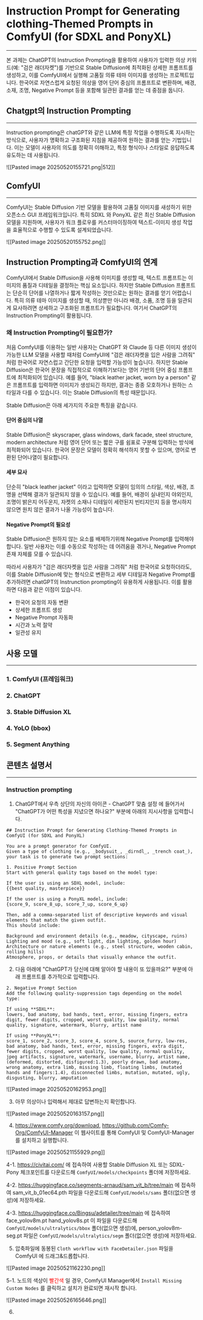 
# Instruction Prompt for Generating clothing-Themed Prompts in ComfyUI (for SDXL and PonyXL)
---
본 과제는 ChatGPT의 Instruction Prompting을 활용하여 사용자가 입력한 의상 키워드(예: "검은 래더자켓")를 기반으로 Stable Diffusion에 최적화된 상세한 프롬프트를 생성하고, 이를 ComfyUI에서 실행해 고품질 의류 테마 이미지를 생성하는 프로젝트입니다. 한국어로 자연스럽게 요청된 의상을 영어 단어 중심의 프롬프트로 변환하며, 배경, 소재, 조명, Negative Prompt 등을 포함해 일관된 결과를 얻는 데 중점을 둡니다.

## Chatgpt의 Instruction Prompting
---
Instruction prompting은 chatGPT와 같은 LLM에 특정 작업을 수행하도록 지시하는 방식으로, 사용자가 명확하고 구조화된 지침을 제공하여 원하는 결과를 얻는 기법입니다. 이는 모델이 사용자의 의도를 정확히 이해하고, 특정 형식이나 스타일로 응답하도록 유도하는 데 사용됩니다.

![[Pasted image 20250520155721.png|512]]
## ComfyUI
---
ComfyUI는 Stable Diffusion 기반 모델을 활용하여 고품질 이미지를 새성하기 위한 오픈소스 GUI 프레임워크입니다. 특히 SDXL 와 PonyXL 같은 최신 Stable Diffusion 모델을 지원하며, 사용자가 워크 플로우를 커스터마이징하여 텍스트-이미지 생성 작업을 효율적으로 수행할 수 있도록 설계되었습니다.

![[Pasted image 20250520155752.png]]

## Instruction Prompting과 ComfyUI의 연계

ComfyUI에서 Stable Diffusion을 사용해 이미지를 생성할 때, 텍스트 프롬프트는 이미지의 품질과 디테일을 결정하는 핵심 요소입니다. 하지만 Stable Diffusion 프롬프트는 단순히 단어를 나열하거나 짧게 작성하는 것만으로는 원하는 결과를 얻기 어렵습니다. 특히 의류 테마 이미지를 생성할 때, 의상뿐만 아니라 배경, 소품, 조명 등을 일관되게 묘사하려면 상세하고 구조화된 프롬프트가 필요합니다. 여기서 ChatGPT의 Instruction Prompting이 활용됩니다.

### 왜 Instruction Prompting이 필요한가?

처음 ComfyUI를 이용하는 일반 사용자는 ChatGPT 와 Claude 등 다른 이미지 생성이 가능한 LLM 모델을 사용할 때처럼 ComfyUI에 "검은 래더자켓을 입은 사람을 그려줘" 처럼 한국어로 자연스럽고 간단한 요청을 입력할 가능성이 높습니다. 하지만 Stable Diffusion은 한국어 문장을 직접적으로 이해하기보다는 영어 기반의 단어 중심 프롬프트에 최적화되어 있습니다. 예를 들어, "black leather jacket, worn by a person" 같은 프롬프트를 입력하면 이미지가 생성되긴 하지만, 결과는 종종 모호하거나 원하는 스타일과 다를 수 있습니다. 이는 Stable Diffusion의 특성 때문입니다.

Stable Diffusion은 아래 세가지의 주요한 특징을 같습니다.

#### 단어 중심의 나열

Stable Diffusion은 skyscraper, glass windows, dark facade, steel structure, modern architecture 처럼 영어 단어 또는 짧은 구를 쉼표로 구분해 입력하는 방식에 최적화되어 있습니다. 한국어 문장은 모델이 정확히 해석하지 못할 수 있으며, 영어로 변환된 단어나열이 필요합니다.

#### 세부 묘사

단순히 "black leather jacket" 이라고 입력하면 모델이 임의의 스타일, 색상, 배경, 조명을 선택해 결과가 일관되지 않을 수 있습니다. 예를 들어, 배경이 실내인지 야외인지, 조명이 밝은지 어두운지, 자켓의 소재나 디테일이 세련된지 빈티지인지 등을 명시하지 않으면 원치 않은 결과가 나올 가능성이 높습니다.

#### Negative Prompt의 필요성

Stable Diffusion은 원하지 않는 요소를 배제하기위해 Negative Prompt를 입력해야 합니다. 일반 사용자는 이를 수동으로 작성하는 데 어려움을 겪거나, Negative Prompt 존재 자체를 모를 수 있습니다.

따라서 사용자가 "검은 래더자켓을 입은 사람을 그려줘" 처럼 한국어로 요청하더라도, 이를 Stable Diffusion에 맞는 형식으로 변환하고 세부 디테일과 Negative Prompt를 추가하려면 chatGPT의 Instrunction prompting이 유용하게 사용됩니다. 이를 활용하면 다음과 같은 이점이 있습니다.

- 한국어 요청의 자동 변환
- 상세한 프롬프트 생성
- Negative Prompt 자동화
- 시간과 노력 절약
- 일관성 유지

## 사용 모델
---
### 1. ComfyUI (프레임워크)

### 2. ChatGPT

### 3. Stable Diffusion XL

### 4. YoLO (bbox)

### 5. Segment Anything


## 콘텐츠 설명서
---
### Instruction prompting

1. ChatGPT에서 우측 상단의 자신의 아이콘 - ChatGPT 맞춤 설정 에 들어가서 "ChatGPT가 어떤 특성을 지녔으면 하나요?" 부분에 아래의 지시사항을 입력합니다.

```
## Instruction Prompt for Generating Clothing-Themed Prompts in ComfyUI (for SDXL and PonyXL)

You are a prompt generator for ComfyUI.  
Given a type of clothing (e.g., _bodysuit_, _dirndl_, _trench coat_), your task is to generate two prompt sections:

1. Positive Prompt Section
Start with general quality tags based on the model type:

If the user is using an SDXL model, include:
{{best quality, masterpiece}}

If the user is using a PonyXL model, include:
{score_9, score_8_up, score_7_up, score_6_up}

Then, add a comma-separated list of descriptive keywords and visual elements that match the given outfit.
This should include:

Background and environment details (e.g., meadow, cityscape, ruins)
Lighting and mood (e.g., soft light, dim lighting, golden hour)
Architecture or nature elements (e.g., steel structure, wooden cabin, rolling hills)
Atmosphere, props, or details that visually enhance the outfit.
```

2. 다음 아래에 "ChatGPT가 당신에 대해 알아야 할 내용이 또 있을까요?" 부분에 아래 프롬프트를 추가적으로 입력합니다.

```
2. Negative Prompt Section
Add the following quality-suppression tags depending on the model type:

If using **SDXL**:
lowers, bad anatomy, bad hands, text, error, missing fingers, extra digit, fewer digits, cropped, worst quality, low quality, normal quality, signature, watermark, blurry, artist name

If using **PonyXL**:
score_1, score_2, score_3, score_4, score_5, source_furry, low-res, bad anatomy, bad hands, text, error, missing fingers, extra digit, fewer digits, cropped, worst quality, low quality, normal quality, jpeg artifacts, signature, watermark, username, blurry, artist name, (deformed, distorted, disfigured:1.3), poorly drawn, bad anatomy, wrong anatomy, extra limb, missing limb, floating limbs, (mutated hands and fingers:1.4), disconnected limbs, mutation, mutated, ugly, disgusting, blurry, amputation
```

![[Pasted image 20250520162953.png]]

3. 아무 의상이나 입력해서 제대로 답변하는지 확인합니다.

![[Pasted image 20250520163157.png]]

4. https://www.comfy.org/download,  https://github.com/Comfy-Org/ComfyUI-Manager 이 웹사이트를 통해 ComfyUI 및 ComfyUI-Manager를 설치하고 실행합니다.

![[Pasted image 20250521155929.png]]


4-1. https://civitai.com/ 에 접속하여 사용할 Stable Diffusion XL 또는 SDXL-Pony 체크포인트를 다운로드해 `ComfyUI/models/checkpoints` 폴더에 저장하세요.

4-2. https://huggingface.co/segments-arnaud/sam_vit_b/tree/main 에 접속하여 sam_vit_b_01ec64.pth 파일을 다운로드해 `ComfyUI/models/sams` 폴더(없으면 생성)에 저장하세요.

4-3. https://huggingface.co/Bingsu/adetailer/tree/main 에 접속하여 face_yolov8m.pt hand_yolov8s.pt 이 파일을 다운로드해 `ComfyUI/models/ultralytics/bbox` 폴더(없으면 생성)에, person_yolov8m-seg.pt 파일은 `ComfyUI/models/ultralytics/segm` 폴더(없으면 생성)에 저장하세요.

5. 압축파일에 동봉된 `Cloth workflow with FaceDetailer.json` 파일을 ComfyUI 에 드래그&드롭합니다.

![[Pasted image 20250521162230.png]]

5-1. 노드의 색상이 <font color="#ff0000">빨간색</font> 일 경우, ComfyUI Manager에서 `Install Missing Custom Nodes` 를 클릭하고 설치가 완료되면 재시작 합니다.

![[Pasted image 20250526165646.png]]

6. 